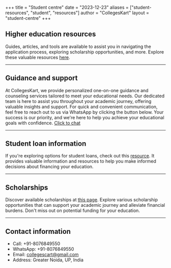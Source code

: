 +++
title = "Student centre"
date = "2023-12-23"
aliases = ["student-resources", "student", "resources"]
author = "CollegesKart"
layout = "student-centre"
+++

## Higher education resources

Guides, articles, and tools are available to assist you in navigating the application process, exploring scholarship opportunities, and more. Explore these valuable resources [here](https://www.education.gov.in/higher_education).
&nbsp;

---
## Guidance and support

At CollegesKart, we provide personalized one-on-one guidance and counseling services tailored to meet your educational needs. Our dedicated team is here to assist you throughout your academic journey, offering valuable insights and support. For quick and convenient communication, feel free to reach out to us via WhatsApp by clicking the button below. Your success is our priority, and we're here to help you achieve your educational goals with confidence. <a href="https://wa.me/+918076849550" target="_blank" title="Click to chat on WhatsApp" rel="external"> Click to chat </a>
<!-- <img src="/images/whatsapp-icon.svg" alt="WhatsApp Icon" width="20" height="20" style="vertical-align: middle;"> -->

---

## Student loan information

If you're exploring options for student loans, check out this [resource](https://www.bankbazaar.com/education-loan.html). It provides valuable information and resources to help you make informed decisions about financing your education.

---

## Scholarships

Discover available scholarships at [this page](https://www.buddy4study.com/scholarships). Explore various scholarship opportunities that can support your academic journey and alleviate financial burdens. Don't miss out on potential funding for your education.

---

## Contact information

* Call: +91-8076849550
* WhatsApp: +91-8076849550
* Email: collegescart@gmail.com
* Address: Greater Noida, UP, India
